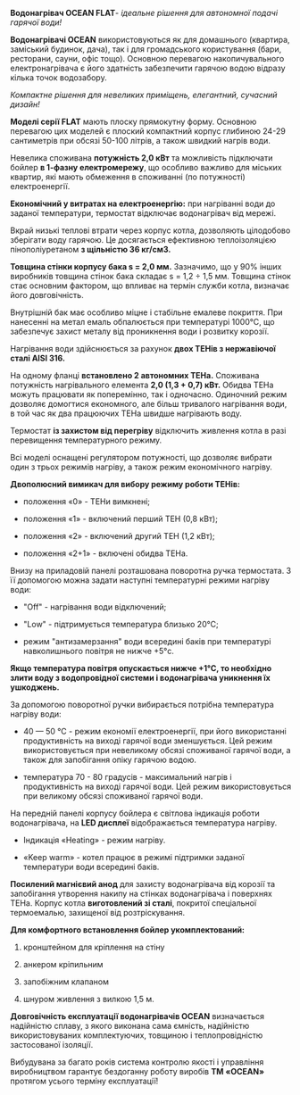 **Водонагрівач OCEAN FLAT**- _ідеальне рішення для автономної подачі гарячої води!_

**Водонагрівачі OCEAN** використовуються як для домашнього (квартира, заміський будинок, дача), так і для громадського користування (бари, ресторани, сауни, офіс тощо). Основною перевагою накопичувального електронагрівача є його здатність забезпечити гарячою водою відразу кілька точок водозабору.

_Компактне рішення для невеликих приміщень, елегантний, сучасний дизайн!_

**Моделі серії FLAT** мають плоску прямокутну форму. Основною перевагою цих моделей є плоский компактний корпус глибиною 24-29 сантиметрів при обсязі 50-100 літрів, а також швидкий нагрів води.

Невелика споживана **потужність 2,0 кВт** та можливість підключати бойлер **в 1-фазну електромережу**, що особливо важливо для міських квартир, які мають обмеження в споживанні (по потужності) електроенергії.

**Економічний у витратах на електроенергію:** при нагріванні води до заданої температури, термостат відключає водонагрівач від мережі.

Вкрай низькі теплові втрати через корпус котла, дозволяють цілодобово зберігати воду гарячою. Це досягається ефективною теплоізоляцією пінополіуретаном **з щільністю 36 кг/см3.**

**Товщина стінки корпусу бака s = 2,0 мм.** Зазначимо, що у 90% інших виробників товщина стінок бака складає s = 1,2 ÷ 1,5 мм. Товщина стінок стає основним фактором, що впливає на термін служби котла, визначає його довговічність.

Внутрішній бак має особливо міцне і стабільне емалеве покриття. При нанесенні на метал емаль обпалюється при температурі 1000°С, що забезпечує захист металу від проникнення води і розвитку корозії.

Нагрівання води здійснюється за рахунок **двох ТЕНів з нержавіючої сталі AISI 316.**

На одному фланці **встановлено 2 автономних ТЕНа.** Споживана потужність нагрівального елемента **2,0 (1,3 + 0,7) кВт.** Обидва ТЕНа можуть працювати як поперемінно, так і одночасно. Одиночний режим дозволяє домогтися економного, але більш тривалого нагрівання води, в той час як два працюючих ТЕНа швидше нагрівають воду.

Термостат **із захистом від перегріву** відключить живлення котла в разі перевищення температурного режиму.

Всі моделі оснащені регулятором потужності, що дозволяє вибрати один з трьох режимів нагріву, а також режим економічного нагріву.

**Двополюсний вимикач для вибору режиму роботи ТЕНів:**

- положення «0» - ТЕНи вимкнені;

- положення «1» - включений перший ТЕН (0,8 кВт);

- положення «2» - включений другий ТЕН (1,2 кВт);

- положення «2+1» - включені обидва ТЕНа.

Внизу на приладовій панелі розташована поворотна ручка термостата. З її допомогою можна задати наступні температурні режими нагріву води:

- "Off" - нагрівання води відключений;

- "Low" - підтримується температура близько 20°С;

- режим "антизамерзання" води всередині баків при температурі навколишнього повітря не нижче +5°с.

**Якщо температура повітря опускається нижче +1°С, то необхідно злити воду з водопровідної системи і водонагрівача уникнення їх ушкоджень.**

За допомогою поворотної ручки вибирається потрібна температура нагріву води:

- 40 — 50 °C - режим економії електроенергії, при його використанні продуктивність на виході гарячої води зменшується. Цей режим використовується при невеликому обсязі споживаної гарячої води, а також для запобігання опіку гарячою водою.

- температура 70 - 80 градусів - максимальний нагрів і продуктивність на виході гарячої води. Цей режим використовується при великому обсязі споживаної гарячої води.

На передній панелі корпусу бойлера є світлова індикація роботи водонагрівача, на **LED дисплеї** відображається температура нагріву.

- Індикація «Heating» - режим нагріву.

- «Keep warm» - котел працює в режимі підтримки заданої температури води всередині баків.

**Посилений магнієвий анод** для захисту водонагрівача від корозії та запобігання утворення накипу на стінках водонагрівача і поверхнях ТЕНа.
Корпус котла **виготовлений зі сталі**, покритої спеціальної термоемалью, захищеної від розтріскування.

**Для комфортного встановлення бойлер укомплектований:**

1. кронштейном для кріплення на стіну

2. анкером кріпильним

3. запобіжним клапаном

4. шнуром живлення з вилкою 1,5 м.

**Довговічність експлуатації водонагрівачів OCEAN** визначається надійністю сплаву, з якого виконана сама ємність, надійністю використовуваних комплектуючих, товщиною і теплопровідністю застосованої ізоляції.

Вибудувана за багато років система контролю якості і управління виробництвом гарантує бездоганну роботу виробів **ТМ «OCEAN»** протягом усього терміну експлуатації!
